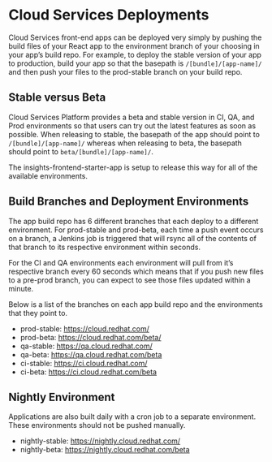 # Cloud Services Deployments

Cloud Services front-end apps can be deployed very simply by pushing the build files of your React app to the environment branch of your choosing in your app’s build repo. For example, to deploy the stable version of your app to production, build your app so that the basepath is `/[bundle]/[app-name]/` and then push your files to the prod-stable branch on your build repo.

## Stable versus Beta

Cloud Services Platform provides a beta and stable version in CI, QA, and Prod environments so that users can try out the latest features as soon as possible. When releasing to stable, the basepath of the app should point to `/[bundle]/[app-name]/` whereas when releasing to beta, the basepath should point to `beta/[bundle]/[app-name]/`.

The insights-frontend-starter-app is setup to release this way for all of the available environments.

## Build Branches and Deployment Environments

The app build repo has 6 different branches that each deploy to a different environment. For prod-stable and prod-beta, each time a push event occurs on a branch, a Jenkins job is triggered that will rsync all of the contents of that branch to its respective environment within seconds.

For the CI and QA environments each environment will pull from it’s respective branch every 60 seconds which means that if you push new files to a pre-prod branch, you can expect to see those files updated within a minute.

Below is a list of the branches on each app build repo and the environments that they point to.

* prod-stable: https://cloud.redhat.com/
* prod-beta: https://cloud.redhat.com/beta/
* qa-stable: https://qa.cloud.redhat.com/
* qa-beta: https://qa.cloud.redhat.com/beta
* ci-stable: https://ci.cloud.redhat.com/
* ci-beta: https://ci.cloud.redhat.com/beta

## Nightly Environment

Applications are also built daily with a cron job to a separate environment. These environments should not be pushed manually.

* nightly-stable: https://nightly.cloud.redhat.com/
* nightly-beta: https://nightly.cloud.redhat.com/beta
